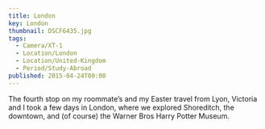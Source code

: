 ```yaml
---
title: London
key: London
thumbnail: DSCF6435.jpg
tags:
  - Camera/XT-1
  - Location/London
  - Location/United-Kingdom
  - Period/Study-Abroad
published: 2015-04-24T00:00
---
```

The fourth stop on my roommate’s and my Easter travel from Lyon, Victoria and I took a few days in London, where we explored Shoreditch, the downtown, and (of course) the Warner Bros Harry Potter Museum.

